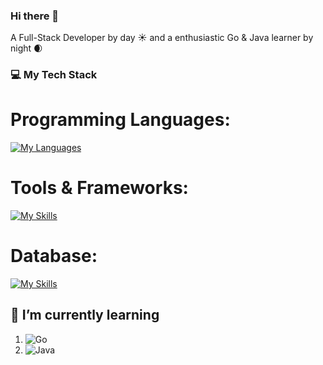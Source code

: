 ### Hi there 👋

A Full-Stack Developer by day ☀️ and a enthusiastic Go & Java learner by night 🌒 
 



### 💻️ My Tech Stack

# Programming Languages:

[![My Languages](https://skillicons.dev/icons?i=js,ts,html,css,go,java&perline=6)](https://skillicons.dev)


# Tools & Frameworks:

[![My Skills](https://skillicons.dev/icons?i=git,docker,androidstudio,figma,graphql,nextjs,react,tailwind,prisma,aws,vscode,htmx,neovim,&perline=6)](https://skillicons.dev)

# Database:

[![My Skills](https://skillicons.dev/icons?i=postgres,mysql,redis,mongodb&perline=6)](https://skillicons.dev)



## 🌱 I’m currently learning

1. ![Go](https://img.shields.io/badge/go-%2300ADD8.svg?style=for-the-badge&logo=go&logoColor=white)
2. ![Java](https://img.shields.io/badge/java-%23ED8B00.svg?style=for-the-badge&logo=openjdk&logoColor=white)





    
<!--
**webdevgregorjansen/webdevgregorjansen** is a ✨ _special_ ✨ repository because its `README.md` (this file) appears on your GitHub profile.

Here are some ideas to get you started:

- 🔭 I’m currently working on ...

- 👯 I’m looking to collaborate on ...
- 🤔 I’m looking for help with ...
- 💬 Ask me about ...
- 📫 How to reach me: ...
- 😄 Pronouns: ...
- ⚡ Fun fact: ...
-->
